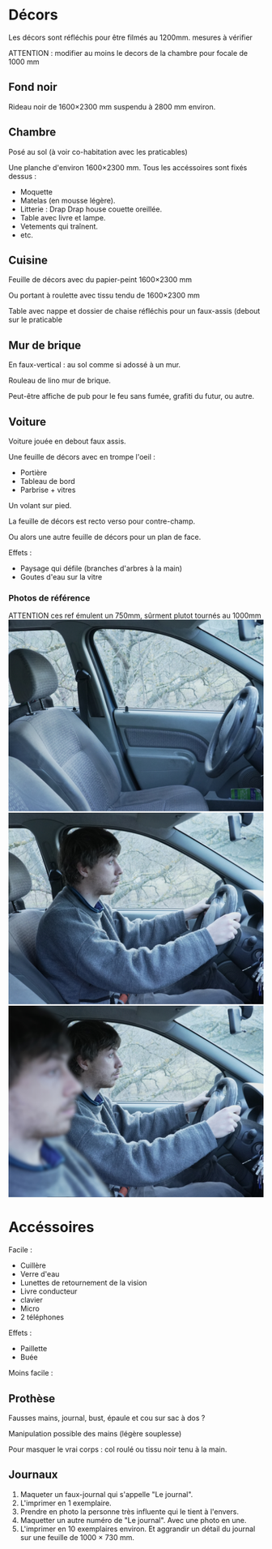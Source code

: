 # Décors

Les décors sont réfléchis pour être filmés au 1200mm. mesures à vérifier

ATTENTION : modifier au moins le decors de la chambre pour focale de 1000 mm

## Fond noir

Rideau noir de 1600×2300 mm suspendu à 2800 mm environ.

## Chambre

Posé au sol (à voir co-habitation avec les praticables)

Une planche d'environ 1600×2300 mm. Tous les accéssoires sont fixés dessus :

- Moquette
- Matelas (en mousse légère).
- Litterie : Drap Drap house couette oreillée.
- Table avec livre et lampe.
- Vetements qui traînent.
- etc.


## Cuisine

Feuille de décors avec du papier-peint 1600×2300 mm

Ou portant à roulette avec tissu tendu de 1600×2300 mm

Table avec nappe et dossier de chaise réfléchis pour un faux-assis (debout sur le praticable

## Mur de brique

En faux-vertical : au sol comme si adossé à un mur.

Rouleau de lino mur de brique.

Peut-être affiche de pub pour le feu sans fumée, grafiti du futur, ou autre.

## Voiture


Voiture jouée en debout faux assis.

Une feuille de décors avec en trompe l'oeil :
  - Portière
  - Tableau de bord
  - Parbrise + vitres

Un volant sur pied.

La feuille de décors est recto verso pour contre-champ.

Ou alors une autre feuille de décors pour un plan de face.

Effets :

- Paysage qui défile (branches d'arbres à la main)
- Goutes d'eau sur la vitre

### Photos de référence

ATTENTION ces ref émulent un 750mm, sûrment plutot tournés au 1000mm
![](../photos/reference_voiture_1.jpg) ![](../photos/reference_voiture_2.jpg) ![](../photos/reference_voiture_3.jpg)
# Accéssoires

Facile :
- Cuillère
- Verre d'eau
- Lunettes de retournement de la vision
- Livre conducteur
- clavier
- Micro
- 2 téléphones


Effets :
- Paillette
- Buée

Moins facile :

## Prothèse

Fausses mains, journal, bust, épaule et cou sur sac à dos ?

Manipulation possible des mains (légère souplesse)

Pour masquer le vrai corps : col roulé ou tissu noir tenu à la main.

## Journaux

1. Maqueter un faux-journal qui s'appelle "Le journal".
2. L'imprimer en 1 exemplaire.
2. Prendre en photo la personne très influente qui le tient à l'envers.
3. Maquetter un autre numéro de "Le journal". Avec une photo en une.
4. L'imprimer en 10 exemplaires environ. Et aggrandir un détail du journal sur une feuille de 1000 × 730 mm. 



